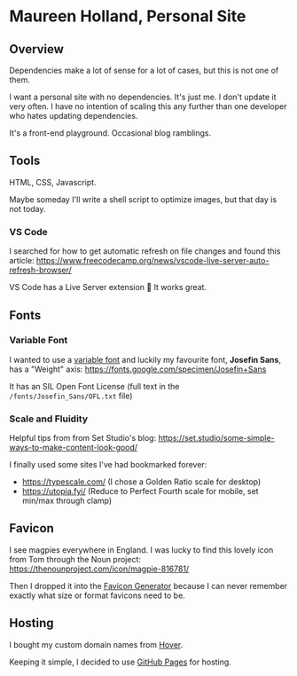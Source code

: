 # Maureen Holland, Personal Site

## Overview

Dependencies make a lot of sense for a lot of cases, but this is not one of them.

I want a personal site with no dependencies. It's just me. I don't update it very often. I have no intention of scaling this any further than one developer who hates updating dependencies.

It's a front-end playground. Occasional blog ramblings.

## Tools

HTML, CSS, Javascript.

Maybe someday I'll write a shell script to optimize images, but that day is not today.

### VS Code

I searched for how to get automatic refresh on file changes and found this article: https://www.freecodecamp.org/news/vscode-live-server-auto-refresh-browser/

VS Code has a Live Server extension :tada: It works great.

## Fonts

### Variable Font

I wanted to use a [variable font](https://web.dev/variable-fonts/) and luckily my favourite font, **Josefin Sans**, has a "Weight" axis: https://fonts.google.com/specimen/Josefin+Sans

It has an SIL Open Font License (full text in the `/fonts/Josefin_Sans/OFL.txt` file)

### Scale and Fluidity

Helpful tips from from Set Studio's blog: https://set.studio/some-simple-ways-to-make-content-look-good/

I finally used some sites I've had bookmarked forever:
- https://typescale.com/ (I chose a Golden Ratio scale for desktop)
- https://utopia.fyi/ (Reduce to Perfect Fourth scale for mobile, set min/max through clamp)

## Favicon

I see magpies everywhere in England. I was lucky to find this lovely icon from Tom through the Noun project: https://thenounproject.com/icon/magpie-816781/

Then I dropped it into the [Favicon Generator](https://favicon.io/favicon-converter/) because I can never remember exactly what size or format favicons need to be.

## Hosting

I bought my custom domain names from [Hover](https://www.hover.com/).

Keeping it simple, I decided to use [GitHub Pages](https://docs.github.com/en/pages/getting-started-with-github-pages/about-github-pages) for hosting.


